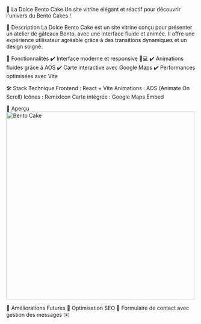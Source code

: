 🍰 La Dolce Bento Cake
Un site vitrine élégant et réactif pour découvrir l'univers du Bento Cakes !

🌟 Description
La Dolce Bento Cake est un site vitrine conçu pour présenter un atelier de gâteaux Bento, avec une interface fluide et animée. Il offre une expérience utilisateur agréable grâce à des transitions dynamiques et un design soigné.

🚀 Fonctionnalités
✔️ Interface moderne et responsive 📱💻
✔️ Animations fluides grâce à AOS
✔️ Carte interactive avec Google Maps
✔️ Performances optimisées avec Vite

🛠️ Stack Technique
Frontend : React + Vite
Animations : AOS (Animate On Scroll)
Icônes : RemixIcon
Carte intégrée : Google Maps Embed

📸 Aperçu
<img src="https://github.com/user-attachments/assets/3b13820e-0b38-4022-820f-1fbce50d50d1" alt="Bento Cake" width="500"/>


📌 Améliorations Futures
🔹 Optimisation SEO
🔹 Formulaire de contact avec gestion des messages ✉️
